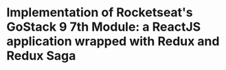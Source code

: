 # Implementation of Rocketseat's GoStack 9 7th Module: a ReactJS application wrapped with Redux and Redux Saga

